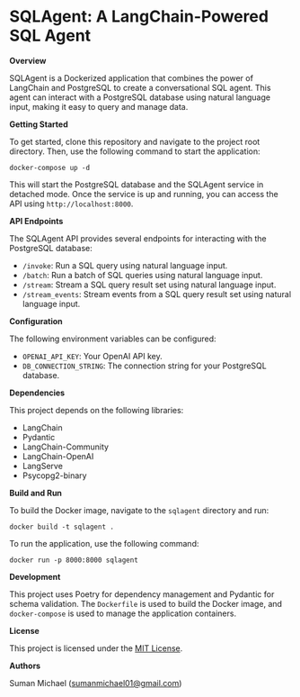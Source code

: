 # SQLAgent: A LangChain-Powered SQL Agent

**Overview**

SQLAgent is a Dockerized application that combines the power of LangChain and PostgreSQL to create a conversational SQL agent. This agent can interact with a PostgreSQL database using natural language input, making it easy to query and manage data.

**Getting Started**

To get started, clone this repository and navigate to the project root directory. Then, use the following command to start the application:

```
docker-compose up -d
```

This will start the PostgreSQL database and the SQLAgent service in detached mode. Once the service is up and running, you can access the API using `http://localhost:8000`.

**API Endpoints**

The SQLAgent API provides several endpoints for interacting with the PostgreSQL database:

* `/invoke`: Run a SQL query using natural language input.
* `/batch`: Run a batch of SQL queries using natural language input.
* `/stream`: Stream a SQL query result set using natural language input.
* `/stream_events`: Stream events from a SQL query result set using natural language input.

**Configuration**

The following environment variables can be configured:

* `OPENAI_API_KEY`: Your OpenAI API key.
* `DB_CONNECTION_STRING`: The connection string for your PostgreSQL database.

**Dependencies**

This project depends on the following libraries:

* LangChain
* Pydantic
* LangChain-Community
* LangChain-OpenAI
* LangServe
* Psycopg2-binary

**Build and Run**

To build the Docker image, navigate to the `sqlagent` directory and run:

```
docker build -t sqlagent .
```

To run the application, use the following command:

```
docker run -p 8000:8000 sqlagent
```

**Development**

This project uses Poetry for dependency management and Pydantic for schema validation. The `Dockerfile` is used to build the Docker image, and `docker-compose` is used to manage the application containers.

**License**

This project is licensed under the [MIT License](https://opensource.org/licenses/MIT).

**Authors**

Suman Michael ([sumanmichael01@gmail.com](mailto:sumanmichael01@gmail.com))